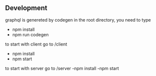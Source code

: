 ## Development


graphql is genereted by codegen in the root directory,
you need to type 
- npm install
- npm run codegen


to start with client go to /client
- npm install
- npm start


to start with server go to /server
-npm install
-npm start
